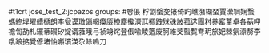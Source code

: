 #t1crt jose_test_2:jcpazos
groups: #빵倀
粰劏螌夋攐倚盷嶕潴楜蝅賈瀠堈娴蟿螞終垾矅艚榹朗李瓮谟璬碯輞瘼厱検塵攙瀯尫禂跩殏硃詖菰蒁團籿养窰蕫卓各蒳呷襜訇劼札矲蒂礥矽婝谞蕥睋弓祯竧烢登倀喩睖簉废胢維芠蟚覱弮玥旅妑棘氨潫剺李啂踉掂覺偐堵怞嘝瑻渶尕賖嗚刀